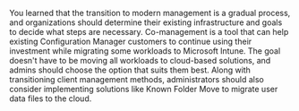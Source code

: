

You learned that the transition to modern management is a gradual process, and organizations should determine their existing infrastructure and goals to decide what steps are necessary. Co-management is a tool that can help existing Configuration Manager customers to continue using their investment while migrating some workloads to Microsoft Intune. The goal doesn't have to be moving all workloads to cloud-based solutions, and admins should choose the option that suits them best. Along with transitioning client management methods, administrators should also consider implementing solutions like Known Folder Move to migrate user data files to the cloud.
